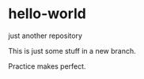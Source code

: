 # hello-world
just another repository

This is just some stuff in a new branch.

Practice makes perfect.
